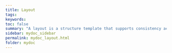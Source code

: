```yaml
---
title: Layout
tags:
keywords:
toc: false
summary: "A layout is a structure template that supports consistency across applications."
sidebar: mydoc_sidebar
permalink: mydoc_layout.html
folder: mydoc
---
```

